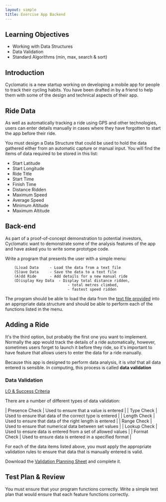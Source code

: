 ```yaml
---
layout: simple
title: Exercise App Backend
---
```


## Learning Objectives

* Working with Data Structures
* Data Validation
* Standard Algorithms (min, max, search & sort)

## Introduction

Cyclomatic is a new startup working on developing a mobile app for people to track their cycling habits. You have been drafted in by a friend to help them with some of the design and technical aspects of their app.

## Ride Data

As well as automatically tracking a ride using GPS and other technologies, users can enter details manually in cases where they have forgotten to start the app before their ride.

You must design a Data Structure that could be used to hold the data gathered either from an automatic capture or manual input. You will find the items of data required to be stored in this list:

* Start Latitude
* Start Longitude
* Ride Title
* Start Time
* Finish Time
* Distance Ridden
* Maximum Speed
* Average Speed
* Minimum Altitude
* Maximum Altitude

## Back-end

As part of a proof-of-concept demonstration to potential investors, Cyclomatic want to demonstrate some of the analysis features of the app and have asked you to write some prototype code.

Write a program that presents the user with a simple menu:

```
	(L)oad Data		- Load the data from a text file
	(S)ave Data		- Save the data to a text file
	(A)dd Ride		- Add details for a new manual ride
	(D)isplay Key Data	- Display total distance ridden, 
	                        - total metres climbed, 
                            - fastest speed ridden
```

The program should be able to load the data from the [text file provided](resources/Cycle_App_Data.txt) into an appropriate data structure and should be able to perform each of the functions listed in the menu.

## Adding a Ride

It's the third option, but probably the first one you want to implement. Normally the app would track the details of a ride automatically, however, sometimes users forget to launch it before they ride, so it's important to have feature that allows users to enter the data for a ride manually.

Because this app is designed to perform data analysis, it is *vital* that all data entered is sensible. In computing, this process is called **data validation**

### Data Validation

[LO & Success Criteria](/2016/10/13/validation.html)

There are a number of different types of data validation:

| Presence Check | Used to ensure that a value is entered |
| Type Check     | Used to ensure that data of the correct type is entered |
| Length Check   | Used to ensure that data of the right length is entered |
| Range Check    | Used to ensure that numerical data between set values   |
| Lookup Check   | Used to ensure data is entered from a set of allowed values |
| Format Check   | Used to ensure data is entered in a specified format |

For each of the data items listed above, you must apply the appropriate validation rules to ensure that data that is manually entered is valid.

Download the [Validation Planning Sheet](resources/data_validation.docx) and complete it.


## Test Plan & Review

You must ensure that your program functions correctly. Write a simple test plan that would ensure that each feature functions correctly.
